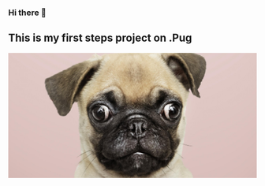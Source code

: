 ### Hi there 👋
## This is my first steps project on .Pug
![PugImg](https://github.com/iconini13ya/Project-Site/blob/master/Main_folder/Images/istock-1128787444.png)
